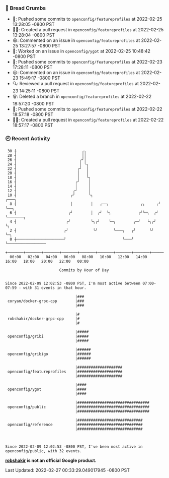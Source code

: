 ### 🍞 Bread Crumbs

 * 🚢: Pushed some commits to `openconfig/featureprofiles` at 2022-02-25 13:28:05 -0800 PST
 * ✍🏼: Created a pull request in `openconfig/featureprofiles` at 2022-02-25 13:28:04 -0800 PST
 * 😃: Commented on an issue in `openconfig/featureprofiles` at 2022-02-25 13:27:57 -0800 PST
 * 👀: Worked on an issue in `openconfig/ygot` at 2022-02-25 10:48:42 -0800 PST
 * 🚢: Pushed some commits to `openconfig/featureprofiles` at 2022-02-23 17:28:11 -0800 PST
 * 😃: Commented on an issue in `openconfig/featureprofiles` at 2022-02-23 15:49:17 -0800 PST
 * 🔍: Reviewed a pull request in  `openconfig/featureprofiles` at 2022-02-23 14:25:11 -0800 PST
 * 🗑: Deleted a branch in `openconfig/featureprofiles` at 2022-02-22 18:57:20 -0800 PST
 * 🚢: Pushed some commits to `openconfig/featureprofiles` at 2022-02-22 18:57:18 -0800 PST
 * ✍🏼: Created a pull request in `openconfig/featureprofiles` at 2022-02-22 18:57:17 -0800 PST

### 🕘 Recent Activity
```
 30 ┼                             ╭╮
 28 ┤                             ││
 26 ┤                            ╭╯│
 24 ┤                            │ ╰╮
 22 ┤                           ╭╯  │
 20 ┤                           │   │
 18 ┤                           │   ╰╮
 16 ┤                          ╭╯    │
 14 ┤                          │     │
 12 ┤                         ╭╯     │
 10 ┤                        ╭╯      ╰╮                             ╭───╮
  8 ┤                        │        │   ╭──╮              ╭╮     ╭╯   ╰──╮
  6 ┤                       ╭╯        │  ╭╯  ╰╮            ╭╯╰─╮  ╭╯       ╰───────╮
  4 ┤                      ╭╯         ╰╮╭╯    ╰─╮        ╭─╯   ╰╮╭╯                ╰╮
  2 ┤                     ╭╯           ╰╯       ╰───╮   ╭╯      ╰╯                  ╰─╮
  0 ┼─────────────────────╯                         ╰───╯                             ╰─────────────────
    +───────+───────+───────+───────+───────+───────+───────+───────+───────+───────+───────+───────+────
  00:00   02:00   04:00   06:00   08:00   10:00   12:00   14:00   16:00   18:00   20:00   22:00   00:00   

						Commits by Hour of Day


Since 2022-02-09 12:02:53 -0800 PST, I'm most active between 07:00-07:59 - with 31 events in that hour.

```



```
                               |###
 coryan/docker-grpc-cpp        |###
                               |###

                               |#
 robshakir/docker-grpc-cpp     |#
                               |#

                               |#####
 openconfig/gribi              |#####
                               |#####

                               |######
 openconfig/gribigo            |######
                               |######

                               |####################
 openconfig/featureprofiles    |####################
                               |####################

                               |####
 openconfig/ygot               |####
                               |####

                               |################################
 openconfig/public             |################################
                               |################################

                               |#############################
 openconfig/reference          |#############################
                               |#############################



Since 2022-02-09 12:02:53 -0800 PST, I've been most active in openconfig/public, with 32 events.

```
**[robshakir](mailto:robjs@google.com) is not an official Google product.**  


Last Updated: 2022-02-27 00:33:29.049017945 -0800 PST
